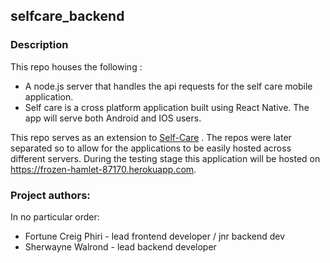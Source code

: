 ## selfcare_backend


### Description
This repo houses the following :
- A node.js server that handles the api requests for the self care mobile application.
- Self care is a cross platform application built using React Native. The app will serve both Android and IOS users.

This repo serves as an extension to [Self-Care](github.com/selfcareapp/selfcare_frontend) . The repos were later separated so to allow for the applications to be easily hosted across different servers. 
During the testing stage this application will be hosted on  https://frozen-hamlet-87170.herokuapp.com.

### Project authors:

In no particular order:
* Fortune Creig Phiri - lead frontend developer / jnr backend dev
* Sherwayne Walrond - lead backend developer